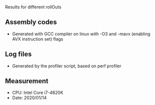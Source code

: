 Results for different rollOuts

## Assembly codes
* Generated with GCC compiler on linux with -O3 and -mavx (enabling AVX instruction set) flags

## Log files
* Generated by the profiler script, based on perf profiler

## Measurement
* CPU: Intel Core i7-4820K
* Date: 2020/01/14
